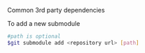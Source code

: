 Common 3rd party dependencies

To add a new submodule

```bash
#path is optional
$git submodule add <repository url> [path]
```


